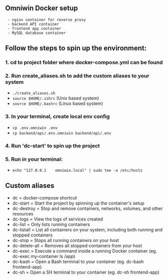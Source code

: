 ## Omniwin Docker setup
	 - nginx container for reverse proxy
	 - backend API container
	 - frontend app container
	 - MySQL database container

## Follow the steps to spin up the environment:
### 1. cd to project folder where docker-compose.yml can be found
### 2. Run create_aliases.sh to add the custom aliases to your system
- ```./create_aliases.sh```
- ```source $HOME/.zshrc``` (Unix based system)
- ```source $HOME/.bashrc``` (Linux based system)
### 3. In your terminal, create local env config
- ```cp .env.omniwin .env```
- ```cp backend/api/.env.omniwin backend/api/.env```
### 4. Run 'dc-start' to spin up the project
### 5. Run in your terminal: 
   - ```echo "127.0.0.1    omniwin.local" | sudo tee -a /etc/hosts```

## Custom aliases
- dc = docker-compose shortcut
- dc-start = Start the project by spinning up the container's setup
- dc-destroy = Stop and remove containers, networks, volumes, and other resources 
- dc-logs = View the logs of services created
- dc-list = Only lists running containers
- dc-listall = List all containers on your system, including both running and stopped containers
- dc-stop = Stops all running containers on your host
- dc-delete-all = Removes all stopped containers from your host
- dc-exec = Execute a command inside a running Docker container (eg. dc-exec my-container ls /app)
- dc-bash = Open a Bash terminal to your container (eg. dc-bash frontend-app)
- dc-sh = Open a SH terminal to your container (eg. dc-sh frontend-app)